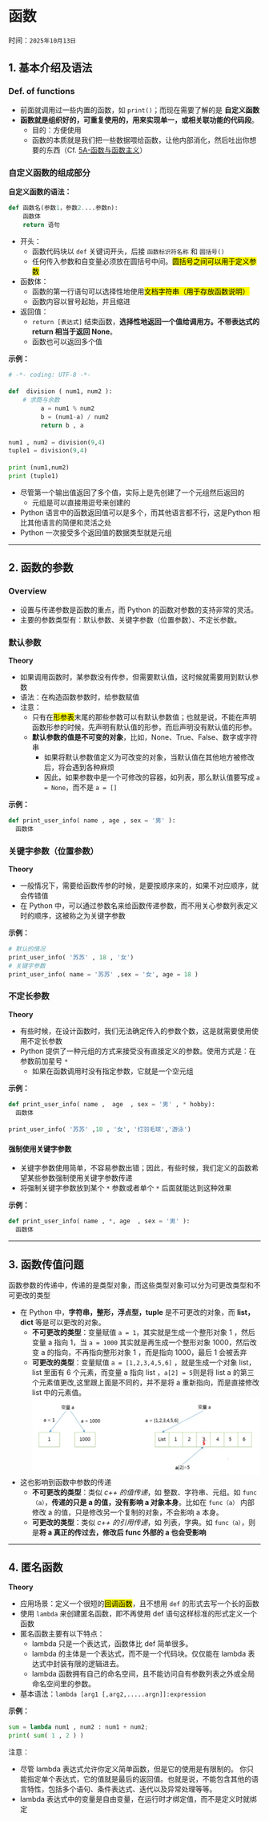 # 函数

时间：`2025年10月13日`

## 1. 基本介绍及语法

### Def. of functions

- 前面就调用过一些内置的函数，如 `print()`；而现在需要了解的是 **自定义函数**
- **函数就是组织好的，可重复使用的，用来实现单一，或相关联功能的代码段**。
  - 目的：方便使用
  - 函数的本质就是我们把一些数据喂给函数，让他内部消化，然后吐出你想要的东西（Cf. [5A-函数与函数主义](./5A-函数与函数主义.md)）

### 自定义函数的组成部分

**<a id="func_grammar">自定义函数的语法：</a>**

```python
def 函数名(参数1，参数2....参数n):
    函数体
    return 语句
```

- 开头：
  - 函数代码块以 `def` 关键词开头，后接 `函数标识符名称` 和 `圆括号()`
  - 任何传入参数和自变量必须放在圆括号中间。<mark>圆括号之间可以用于定义参数</mark>
- 函数体：
  - 函数的第一行语句可以选择性地使用<mark>文档字符串（用于存放函数说明）</mark>
  - 函数内容以冒号起始，并且缩进
- 返回值：
  - `return [表达式]` 结束函数，**选择性地返回一个值给调用方。不带表达式的 return 相当于返回 None**。
  - 函数也可以返回多个值

**示例：**

```python
# -*- coding: UTF-8 -*-

def  division ( num1, num2 ):
	# 求商与余数
         a = num1 % num2
         b = (num1-a) / num2
         return b , a

num1 , num2 = division(9,4)
tuple1 = division(9,4)

print (num1,num2)
print (tuple1)
```

- 尽管第一个输出值返回了多个值，实际上是先创建了一个元组然后返回的
  - 元组是可以直接用逗号来创建的
- Python 语言中的函数返回值可以是多个，而其他语言都不行，这是Python 相比其他语言的简便和灵活之处
- Python 一次接受多个返回值的数据类型就是元组

---

## 2. 函数的参数

### Overview

- 设置与传递参数是函数的重点，而 Python 的函数对参数的支持非常的灵活。
- 主要的参数类型有：默认参数、关键字参数（位置参数）、不定长参数。

### 默认参数

**Theory**

- 如果调用函数时，某参数没有传参，但需要默认值，这时候就需要用到默认参数
- 语法：在构造函数参数时，给参数赋值
- 注意：
  - 只有在<mark>形参表</mark>末尾的那些参数可以有默认参数值；也就是说，不能在声明函数形参的时候，先声明有默认值的形参，而后声明没有默认值的形参。
  - **默认参数的值是不可变的对象**，比如，None、True、False、数字或字符串
    - 如果将默认参数值定义为可改变的对象，当默认值在其他地方被修改后，将会遇到各种麻烦
    - 因此，如果参数中是一个可修改的容器，如列表，那么默认值要写成 `a = None`，而不是 `a = []`

**示例：**

```python
def print_user_info( name , age , sex = '男' ):
  函数体
```

### 关键字参数（位置参数）

**Theory**

- 一般情况下，需要给函数传参的时候，是要按顺序来的，如果不对应顺序，就会传错值
- 在 Python 中，可以通过参数名来给函数传递参数，而不用关心参数列表定义时的顺序，这被称之为关键字参数

**示例：**

```python
# 默认的情况
print_user_info( '苏苏' , 18 , '女')
# 关键字参数
print_user_info( name = '苏苏' ,sex = '女', age = 18 )
```

### 不定长参数

**Theory**

- 有些时候，在设计函数时，我们无法确定传入的参数个数，这是就需要使用使用不定长参数
- Python 提供了一种元组的方式来接受没有直接定义的参数。使用方式是：在参数前加星号 `*`
  - 如果在函数调用时没有指定参数，它就是一个空元组

**示例：**

```python
def print_user_info( name ,  age  , sex = '男' , * hobby):
  函数体

print_user_info( '苏苏' ,18 , '女', '打羽毛球','游泳')
```

#### 强制使用关键字参数

- 关键字参数使用简单，不容易参数出错；因此，有些时候，我们定义的函数希望某些参数强制使用关键字参数传递
- 将强制关键字参数放到某个 `*` 参数或者单个 `*` 后面就能达到这种效果

**示例：**

```python
def print_user_info( name , *, age  , sex = '男' ):
  函数体
```

---

## 3. 函数传值问题

函数参数的传递中，传递的是类型对象，而这些类型对象可以分为可更改类型和不可更改的类型

- 在 Python 中，**字符串，整形，浮点型，tuple** 是不可更改的对象，而 **list，dict** 等是可以更改的对象。
  - **不可更改的类型**：变量赋值 `a = 1`，其实就是生成一个整形对象 1 ，然后变量 a 指向 1，当 `a = 1000` 其实就是再生成一个整形对象 1000，然后改变 a 的指向，不再指向整形对象 1 ，而是指向 1000，最后 1 会被丢弃
  - **可更改的类型**：变量赋值 `a = [1,2,3,4,5,6]` ，就是生成一个对象 list，list 里面有 6 个元素，而变量 a 指向 list ，`a[2] = 5`则是将 list a 的第三个元素值更改,这里跟上面是不同的，并不是将 a 重新指向，而是直接修改 list 中的元素值。<br><img src="./images/5-1-图形化解释.png" alt="图形化解释">
- 这也影响到函数中参数的传递
  - **不可更改的类型**：类似 *c++ 的值传递*，如 整数、字符串、元组。如 `func（a）`，**传递的只是 a 的值，没有影响 a 对象本身**。比如在 `func（a）` 内部修改 a 的值，只是修改另一个复制的对象，不会影响 a 本身。
  - **可更改的类型**：类似 *c++ 的引用传递*，如 列表，字典。如 `func（a）`，则是**将 a 真正的传过去，修改后 func 外部的 a 也会受影响**

---

## 4. 匿名函数

**Theory**

- 应用场景：定义一个很短的<mark>回调函数</mark>，且不想用 `def` 的形式去写一个长的函数
- 使用 `lambda` 来创建匿名函数，即不再使用 def 语句这样标准的形式定义一个函数
- 匿名函数主要有以下特点：
  - lambda 只是一个表达式，函数体比 def 简单很多。
  - lambda 的主体是一个表达式，而不是一个代码块。仅仅能在 lambda 表达式中封装有限的逻辑进去。
  - lambda 函数拥有自己的命名空间，且不能访问自有参数列表之外或全局命名空间里的参数。
- 基本语法：`lambda [arg1 [,arg2,.....argn]]:expression`

**示例：**

```python
sum = lambda num1 , num2 : num1 + num2;
print( sum( 1 , 2 ) )
```

注意：

- 尽管 lambda 表达式允许你定义简单函数，但是它的使用是有限制的。 你只能指定单个表达式，它的值就是最后的返回值。也就是说，不能包含其他的语言特性，包括多个语句、条件表达式、迭代以及异常处理等等。
- lambda 表达式中的变量是自由变量，在运行时才绑定值，而不是定义时就绑定
